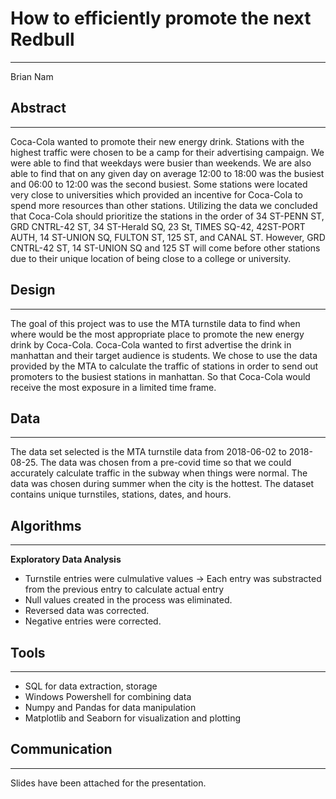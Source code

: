 # How to efficiently promote the next Redbull

---

Brian Nam

## Abstract

---

Coca-Cola wanted to promote their new energy drink. Stations with the highest traffic were chosen to be a camp for their advertising campaign. We were able to find that weekdays were busier than weekends. We are also able to find that on any given day on average 12:00 to 18:00 was the busiest and 06:00 to 12:00 was the second busiest. Some stations were located very close to universities which provided an incentive for Coca-Cola to spend more resources than other stations. Utilizing the data we concluded that Coca-Cola should prioritize the stations in the order of 34 ST-PENN ST, GRD CNTRL-42 ST, 34 ST-Herald SQ, 23 St, TIMES SQ-42, 42ST-PORT AUTH, 14 ST-UNION SQ, FULTON ST, 125 ST, and CANAL ST. However, GRD CNTRL-42 ST, 14 ST-UNION SQ and 125 ST will come before other stations due to their unique location of being close to a college or university.


## Design

---

The goal of this project was to use the MTA turnstile data to find when where would be the most appropriate place to promote the new energy drink by Coca-Cola. Coca-Cola wanted to first advertise the drink in manhattan and their target audience is students. We chose to use the data provided by the MTA to calculate the traffic of stations in order to send out promoters to the busiest stations in manhattan. So that Coca-Cola would receive the most exposure in a limited time frame.

## Data

---

The data set selected is the MTA turnstile data from 2018-06-02 to 2018-08-25. The data was chosen from a pre-covid time so that we could accurately calculate traffic in the subway when things were normal. The data was chosen during summer when the city is the hottest. The dataset contains unique turnstiles, stations, dates, and hours.

## Algorithms

---

**Exploratory Data Analysis**
- Turnstile entries were culmulative values -> Each entry was substracted from the previous entry to calculate actual entry
- Null values created in the process was eliminated.
- Reversed data was corrected.
- Negative entries were corrected.

## Tools

---

- SQL for data extraction, storage
- Windows Powershell for combining data
- Numpy and Pandas for data manipulation
- Matplotlib and Seaborn for visualization and plotting

## Communication

---

Slides have been attached for the presentation.